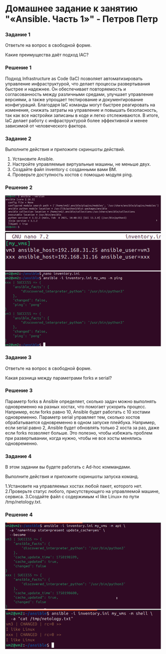 # Домашнее задание к занятию "«Ansible. Часть 1»" - Петров Петр
### Задание 1
Ответьте на вопрос в свободной форме.

Какие преимущества даёт подход IAC?
### Решение 1
Подход Infrastructure as Code (IaC) позволяет автоматизировать управление инфраструктурой, что делает процессы развертывания быстрее и надежнее. Он обеспечивает повторяемость и согласованность между различными средами, улучшает управление версиями, а также упрощает тестирование и документирование конфигураций. Благодаря IaC команды могут быстрее реагировать на изменения, снижать затраты на управление и повышать безопасность, так как все настройки записаны в коде и легко отслеживаются. В итоге, IaC делает работу с инфраструктурой более эффективной и менее зависимой от человеческого фактора.
### Задание 2
Выполните действия и приложите скриншоты действий.

1. Установите Ansible.
2. Настройте управляемые виртуальные машины, не меньше двух.
3. Создайте файл inventory с созданными вами ВМ.
4. Проверьте доступность хостов с помощью модуля ping.

### Решение 2
![pic1](https://github.com/PeterP-DevOps/Ansible-Part1-7-ansible-hw/blob/main/picture/img1.png)
![pic2](https://github.com/PeterP-DevOps/Ansible-Part1-7-ansible-hw/blob/main/picture/img4.png)
![pic3](https://github.com/PeterP-DevOps/Ansible-Part1-7-ansible-hw/blob/main/picture/img5.png)
### Задание 3
Ответьте на вопрос в свободной форме.

Какая разница между параметрами forks и serial?
### Решение 3
Параметр forks в Ansible определяет, сколько задач можно выполнять одновременно на разных хостах, что помогает ускорить процесс. Например, если forks равно 10, Ansible будет работать с 10 хостами одновременно. Параметр serial управляет тем, сколько хостов обрабатывается одновременно в одном запуске плейбука. Например, если serial равно 2, Ansible будет обновлять только 2 хоста за раз, даже если forks позволяет больше. Это полезно, чтобы избежать проблем при развертывании, когда нужно, чтобы не все хосты менялись одновременно.
### Задание 4
В этом задании вы будете работать с Ad-hoc коммандами.

Выполните действия и приложите скриншоты запуска команд.

1.Установите на управляемых хостах любой пакет, которого нет.
2.Проверьте статус любого, присутствующего на управляемой машине, сервиса.
3.Создайте файл с содержимым «I like Linux» по пути /tmp/netology.txt.
### Решение 4
![pic4](https://github.com/PeterP-DevOps/Ansible-Part1-7-ansible-hw/blob/main/picture/img6.png)
![pic5](https://github.com/PeterP-DevOps/Ansible-Part1-7-ansible-hw/blob/main/picture/img7.png)
